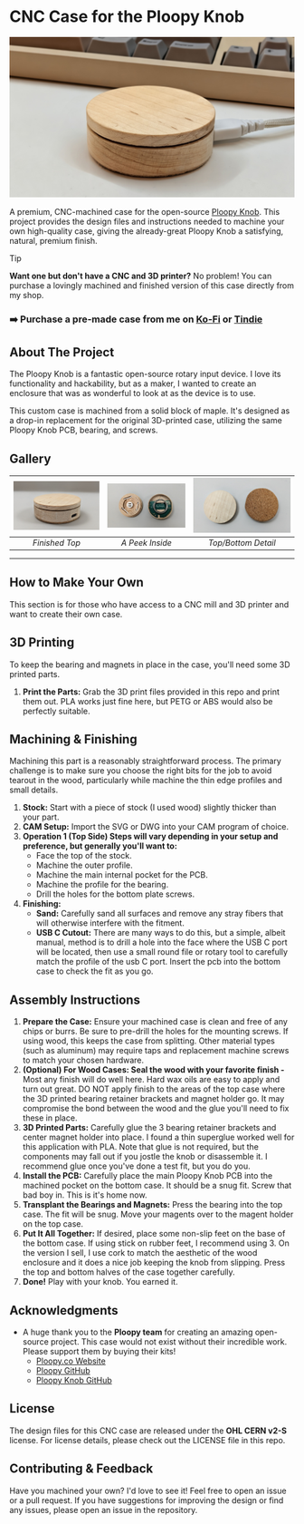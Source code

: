 # CNC Case for the Ploopy Knob

![Finished CNC Ploopy Knob Case](https://github.com/tuxedocurly/Ploopy-Knob-CNC-Case/blob/main/images/Finished%20knob%20plugged%20in.jpg)


A premium, CNC-machined case for the open-source [Ploopy Knob](https://github.com/ploopyco/knob). This project provides the design files and instructions needed to machine your own high-quality case, giving the already-great Ploopy Knob a satisfying, natural, premium finish.

> [!TIP]
> **Want one but don't have a CNC and 3D printer?**
> No problem! You can purchase a lovingly machined and finished version of this case directly from my shop.
>
> ### ➡️ Purchase a pre-made case from me on [Ko-Fi](https://ko-fi.com/s/045a7ff648) or [Tindie](https://www.tindie.com/products/tuxedomakes/ploopy-knob-wood-case-upgrade-cnc-machined/)

## About The Project

The Ploopy Knob is a fantastic open-source rotary input device. I love its functionality and hackability, but as a maker, I wanted to create an enclosure that was as wonderful to look at as the device is to use.

This custom case is machined from a solid block of maple. It's designed as a drop-in replacement for the original 3D-printed case, utilizing the same Ploopy Knob PCB, bearing, and screws.

## Gallery

| ![Top View](https://github.com/tuxedocurly/Ploopy-Knob-CNC-Case/blob/main/images/Finished%20Knob.jpg) | ![Inside View](https://github.com/tuxedocurly/Ploopy-Knob-CNC-Case/blob/main/images/Transplant%20Complete.jpg) | ![Bottom View](https://github.com/tuxedocurly/Ploopy-Knob-CNC-Case/blob/main/images/Knob%20top%20and%20bottom.jpg) |
| :-------------------------------: | :----------------------------------: | :---------------------------------: |
|           *Finished Top* |           *A Peek Inside* |          *Top/Bottom Detail* |

---

## How to Make Your Own

This section is for those who have access to a CNC mill and 3D printer and want to create their own case.

## 3D Printing

To keep the bearing and magnets in place in the case, you'll need some 3D printed parts.

1.  **Print the Parts:** Grab the 3D print files provided in this repo and print them out. PLA works just fine here, but PETG or ABS would also be perfectly suitable.

## Machining & Finishing

Machining this part is a reasonably straightforward process. The primary challenge is to make sure you choose the right bits for the job to avoid tearout in the wood, particularly while machine the thin edge profiles and small details.

1.  **Stock:** Start with a piece of stock (I used wood) slightly thicker than your part.
2.  **CAM Setup:** Import the SVG or DWG into your CAM program of choice.
3.  **Operation 1 (Top Side) Steps will vary depending in your setup and preference, but generally you'll want to:**
    * Face the top of the stock.
    * Machine the outer profile.
    * Machine the main internal pocket for the PCB.
    * Machine the profile for the bearing.
    * Drill the holes for the bottom plate screws.
6.  **Finishing:**
    * **Sand:** Carefully sand all surfaces and remove any stray fibers that will otherwise interfere with the fitment.
    * **USB C Cutout:** There are many ways to do this, but a simple, albeit manual, method is to drill a hole into the face where the USB C port will be located, then use a small round file or rotary tool to carefully match the profile of the usb C port. Insert the pcb into the bottom case to check the fit as you go.

## Assembly Instructions

1.  **Prepare the Case:** Ensure your machined case is clean and free of any chips or burrs. Be sure to pre-drill the holes for the mounting screws. If using wood, this keeps the case from splitting. Other material types (such as aluminum) may require taps and replacement machine screws to match your chosen hardware.
2.  **(Optional) For Wood Cases: Seal the wood with your favorite finish -** Most any finish will do well here. Hard wax oils are easy to apply and turn out great. DO NOT apply finish to the areas of the top case where the 3D printed bearing retainer brackets and magnet holder go. It may compromise the bond between the wood and the glue you'll need to fix these in place.
3.  **3D Printed Parts:** Carefully glue the 3 bearing retainer brackets and center magnet holder into place. I found a thin superglue worked well for this application with PLA. Note that glue is not required, but the components may fall out if you jostle the knob or disassemble it. I recommend glue once you've done a test fit, but you do you.
4.  **Install the PCB:** Carefully place the main Ploopy Knob PCB into the machined pocket on the bottom case. It should be a snug fit. Screw that bad boy in. This is it's home now.
5.  **Transplant the Bearings and Magnets:** Press the bearing into the top case. The fit will be snug. Move your magents over to the magent holder on the top case.
6.  **Put It All Together:** If desired, place some non-slip feet on the base of the bottom case. If using stick on rubber feet, I recommend using 3. On the version I sell, I use cork to match the aesthetic of the wood enclosure and it does a nice job keeping the knob from slipping. Press the top and bottom halves of the case together carefully.
7.  **Done!** Play with your knob. You earned it.

## Acknowledgments

* A huge thank you to the **Ploopy team** for creating an amazing open-source project. This case would not exist without their incredible work. Please support them by buying their kits!
    * [Ploopy.co Website](https://ploopy.co/)
    * [Ploopy GitHub](https://github.com/ploopyco)
    * [Ploopy Knob GitHub](https://github.com/ploopyco/knob)

## License

The design files for this CNC case are released under the **OHL CERN v2-S** license. For license details, please check out the LICENSE file in this repo.

## Contributing & Feedback

Have you machined your own? I'd love to see it! Feel free to open an issue or a pull request. If you have suggestions for improving the design or find any issues, please open an issue in the repository.
